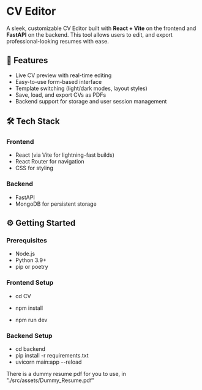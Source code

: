 #  CV Editor

A sleek, customizable CV Editor built with **React + Vite** on the frontend and **FastAPI** on the backend. This tool allows users to edit, and export professional-looking resumes with ease.

## 🚀 Features

- Live CV preview with real-time editing
- Easy-to-use form-based interface
- Template switching (light/dark modes, layout styles)
- Save, load, and export CVs as PDFs
- Backend support for storage and user session management

## 🛠️ Tech Stack

### Frontend
- React (via Vite for lightning-fast builds)
- React Router for navigation
- CSS for styling 

### Backend
- FastAPI
- MongoDB for persistent storage

## ⚙️ Getting Started

### Prerequisites

- Node.js
- Python 3.9+
- pip or poetry

### Frontend Setup

- cd CV
  
- npm install

- npm run dev


### Backend Setup

- cd backend
- pip install -r requirements.txt
- uvicorn main:app --reload

There is a dummy resume pdf for you to use, in "./src/assets/Dummy_Resume.pdf"
